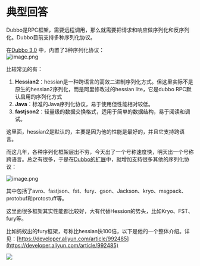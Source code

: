 # 典型回答

Dubbo是RPC框架，需要远程调用，那么就需要把请求和响应做序列化和反序列化。Dubbo目前支持多种序列化协议。

在[Dubbo 3.0](https://github.com/apache/dubbo/tree/3.3/dubbo-serialization) 中，内置了3种序列化协议：<br />![image.png](https://cdn.nlark.com/yuque/0/2024/png/5378072/1704532702023-a1278f43-e27b-454b-be83-e59cadb48006.png#averageHue=%23f4f6f8&clientId=u4d74555c-18a2-4&from=paste&height=553&id=ud6cae723&originHeight=553&originWidth=448&originalType=binary&ratio=1&rotation=0&showTitle=false&size=40336&status=done&style=none&taskId=ub8881c09-f115-45a3-ad39-c1143e103ce&title=&width=448)

比较常见的有：

1. **Hessian2**：hessian是一种跨语言的高效二进制序列化方式。但这里实际不是原生的hessian2序列化，而是阿里修改过的hessian lite，它是dubbo RPC默认启用的序列化方式
2. **Java**：标准的Java序列化协议，易于使用但性能相对较低。
3. **fastjson2**：轻量级的数据交换格式，适用于简单的数据结构，易于阅读和调试。

这里面，hessian2是默认的，主要是因为他的性能是最好的，并且它支持跨语言。

而这几年，各种序列化框架层出不穷，今天出了一个号称速度快，明天出一个号称跨语言。总之有很多，于是在[Dubbo的扩展](https://github.com/apache/dubbo-spi-extensions)中，就增加支持很多其他的序列化协议：

![image.png](https://cdn.nlark.com/yuque/0/2024/png/5378072/1704532830505-c3cefb9f-1ece-484b-b2b1-946738da21ad.png#averageHue=%23fefefe&clientId=u4d74555c-18a2-4&from=paste&height=842&id=u17d09eea&originHeight=842&originWidth=1065&originalType=binary&ratio=1&rotation=0&showTitle=false&size=85828&status=done&style=none&taskId=u986edfdd-f1c6-4212-9314-864adaf1a27&title=&width=1065)


其中包括了avro、fastjson、fst、fury、gson、Jackson、kryo、msgpack、protobuf和protostuff等。

这里面很多框架其实性能都比较好，大有代替Hession的势头，比如Kryo、FST、fury等。

比如蚂蚁出的fury框架，号称比hessian快100倍，以下是他的一个整体介绍。详见：[https://developer.aliyun.com/article/992485](https://developer.aliyun.com/article/992485)

![](https://cdn.nlark.com/yuque/0/2024/png/5378072/1704533239946-e7a0107a-4e48-42cb-8e3c-54a46795a371.png#averageHue=%23efebdc&clientId=u4d74555c-18a2-4&from=paste&id=u612c064d&originHeight=584&originWidth=1080&originalType=url&ratio=1&rotation=0&showTitle=false&status=done&style=none&taskId=uf74efe7c-dc0f-4697-8bd9-a8b2d1dbf8c&title=)
